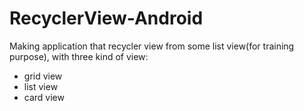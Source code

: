 # RecyclerView-Android

Making application that recycler view from some list view(for training purpose), with three kind of view:
- grid view
- list view
- card view
